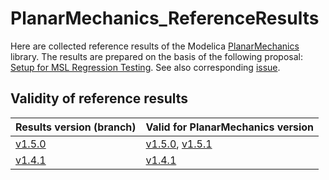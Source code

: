 # PlanarMechanics_ReferenceResults
Here are collected reference results of the Modelica [PlanarMechanics](https://github.com/dzimmer/PlanarMechanics) library. The results are prepared on the basis of the following proposal: [Setup for MSL Regression Testing](https://github.com/modelica/ModelicaStandardLibrary/files/4270977/SetupForMSLRegressionTesting_2014-01-13.pdf). See also corresponding  [issue](https://github.com/modelica/ModelicaStandardLibrary/issues/1392).

## Validity of reference results

| Results version (branch) | Valid for PlanarMechanics version |
|---|---|
| [v1.5.0](https://github.com/DLR-SR/PlanarMechanics_ReferenceResults/tree/v1.5.0) | [v1.5.0](https://github.com/dzimmer/PlanarMechanics/releases/tag/v1.5.0), [v1.5.1](https://github.com/dzimmer/PlanarMechanics/releases/tag/v1.5.1) |
| [v1.4.1](https://github.com/DLR-SR/PlanarMechanics_ReferenceResults/tree/v1.4.1) | [v1.4.1](https://github.com/dzimmer/PlanarMechanics/releases/tag/v1.4.1) |
